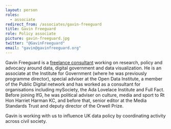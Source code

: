 ```yaml
---
layout: person
roles:
  - associate
redirect_from: /associates/gavin-freeguard
title: Gavin Freeguard
role: Policy associate
picture: gavin-freeguard.jpg
twitter: "@GavinFreeguard"
email: "gavin@gavinfreeguard.org"
---
```

Gavin Freeguard is a [freelance consultant](https://gavinfreeguard.com/) working on research, policy and advocacy around data, digital government and data visualization. He is an associate at the Institute for Government (where he was previously programme director), special adviser at the Open Data Institute, a member of the Public Digital network and has worked as a consultant for organisations including mySociety, the Ada Lovelace Institute and Full Fact. Before joining IfG, he was political adviser on culture, media and sport to Rt Hon Harriet Harman KC, and before that, senior editor at the Media Standards Trust and deputy director of the Orwell Prize.

Gavin is working with us to influence UK data policy by coordinating activity across civil society.
